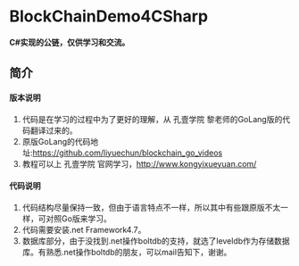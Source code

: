 # BlockChainDemo4CSharp
**C#实现的公链，仅供学习和交流。**
## 简介

#### 版本说明
  1. 代码是在学习的过程中为了更好的理解，从 孔壹学院 黎老师的GoLang版的代码翻译过来的。
  2. 原版GoLang的代码地址:https://github.com/liyuechun/blockchain_go_videos
  3. 教程可以上 孔壹学院 官网学习，http://www.kongyixueyuan.com/
#### 代码说明
  1. 代码结构尽量保持一致，但由于语言特点不一样，所以其中有些跟原版不太一样，可对照Go版来学习。
  2. 代码需要安装.net Framework4.7。
  3. 数据库部分，由于没找到.net操作boltdb的支持，就选了leveldb作为存储数据库。有熟悉.net操作boltdb的朋友，可以mail告知下，谢谢。

